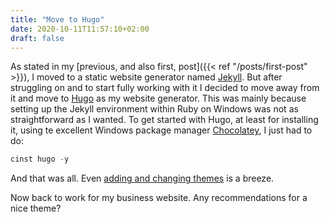 ```yaml
---
title: "Move to Hugo"
date: 2020-10-11T11:57:10+02:00
draft: false
---
```


As stated in my [previous, and also first, post]({{< ref "/posts/first-post" >}}), I moved to a static website generator named [Jekyll](https://jekyllrb.com/). But after struggling on and to start fully working with it I decided to move away from it and move to [Hugo](https://gohugo.io/) as my website generator. This was mainly because setting up the Jekyll environment within Ruby on Windows was not as straightforward as I wanted. To get started with Hugo, at least for installing it, using te excellent Windows package manager [Chocolatey](https://chocolatey.org/), I just had to do:

```powershell
cinst hugo -y
```

And that was all. Even [adding and changing themes](https://gohugo.io/getting-started/quick-start/) is a breeze.

Now back to work for my business website. Any recommendations for a nice theme?
